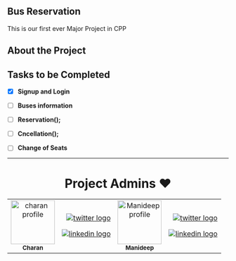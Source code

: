 ## Bus Reservation
This is our first ever Major Project in CPP

## About the Project

## Tasks to be Completed
- [x] **Signup and Login**
- [ ] **Buses information**
- [ ] **Reservation();**
- [ ] **Cncellation();**
- [ ] **Change of Seats**


---
<h1 align=center> Project Admins ❤️ </h1>
 <table align="center">
        <tbody>
          <tr>
              <!-- CHARAN -->
            <td align="center">
                <a href="https://github.com/CharanMC-cyb">
                  <img src="https://avatars.githubusercontent.com/CharanMC-cyb" alt="charan profile" width="100px"/><br><sub><b>Charan</b></sub>
               </a>
            </td>
            <td align="right">
                <p>
                    <a href="https://twitter.com/charanmc_23">
                        <img src="https://img.shields.io/badge/twitter-%231DA1F2.svg?&style=for-the-badge&logo=twitter&logoColor=white" alt="twitter logo">
                    </a>
                </p>
                <p>
                    <a href="https://www.linkedin.com/in/charan-mc-50725a1ba/">
                        <img src="https://img.shields.io/badge/linkedin-%230077B5.svg?&style=for-the-badge&logo=linkedin&logoColor=white" alt="linkedin logo">
                    </a>
                </p>
            </td>
            <!-- MANIDEEP -->
            <td align="center">
                <a href="https://github.com/Manideep-Kunjeti">
                  <img src="https://avatars.githubusercontent.com/Manideep-Kunjeti" alt="Manideep profile" width="100px"/><br><sub><b>Manideep</b></sub>
               </a>
            </td>
            <td align="right">
                <p>
                    <a href="https://twitter.com/Manideep085">
                        <img src="https://img.shields.io/badge/twitter-%231DA1F2.svg?&style=for-the-badge&logo=twitter&logoColor=white" alt="twitter logo">
                    </a>
                </p>
                <p>
                    <a href="https://www.linkedin.com/in/manideep-k-02a4b0208/">
                        <img src="https://img.shields.io/badge/linkedin-%230077B5.svg?&style=for-the-badge&logo=linkedin&logoColor=white" alt="linkedin logo">
                    </a>
                </p>
            </td>
          </tr>
        </tbody>
      </table>
      
